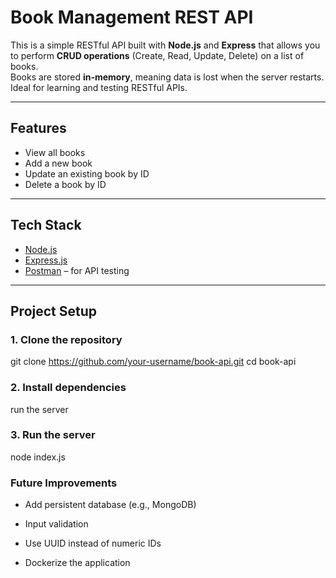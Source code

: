 
#  Book Management REST API

This is a simple RESTful API built with **Node.js** and **Express** that allows you to perform **CRUD operations** (Create, Read, Update, Delete) on a list of books.  
Books are stored **in-memory**, meaning data is lost when the server restarts. Ideal for learning and testing RESTful APIs.

---

##  Features

- View all books
- Add a new book
- Update an existing book by ID
- Delete a book by ID

---

## Tech Stack

- [Node.js](https://nodejs.org/)
- [Express.js](https://expressjs.com/)
- [Postman](https://www.postman.com/) – for API testing

---

## Project Setup

### 1. Clone the repository
git clone https://github.com/your-username/book-api.git
cd book-api

### 2. Install dependencies
run the server

### 3. Run the server
node index.js

### Future Improvements
- Add persistent database (e.g., MongoDB)

- Input validation

- Use UUID instead of numeric IDs

- Dockerize the application




